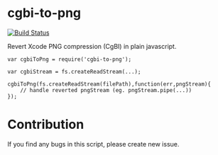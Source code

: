 # cgbi-to-png

[![Build Status](https://travis-ci.org/jakubknejzlik/cgbi-to-png.svg?branch=master)](https://travis-ci.org/jakubknejzlik/cgbi-to-png)

Revert Xcode PNG compression (CgBI) in plain javascript.


```
var cgbiToPng = require('cgbi-to-png');

var cgbiStream = fs.createReadStream(...);

cgbiToPng(fs.createReadStream(filePath),function(err,pngStream){
    // handle reverted pngStream (eg. pngStream.pipe(...))
});

```

# Contribution
If you find any bugs in this script, please create new issue.